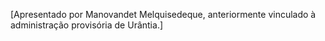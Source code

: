 ﻿[Apresentado por Manovandet Melquisedeque, anteriormente vinculado à administração provisória de Urântia.]